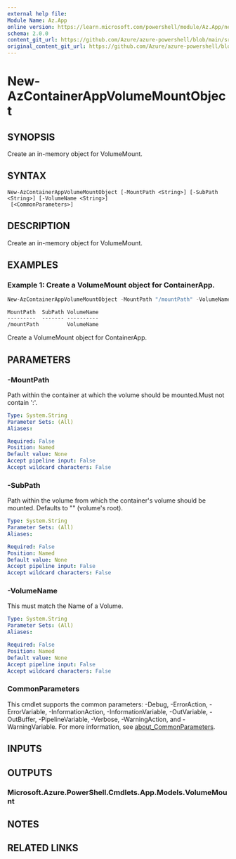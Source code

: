 ```yaml
---
external help file: 
Module Name: Az.App
online version: https://learn.microsoft.com/powershell/module/Az.App/new-azcontainerappvolumemountobject
schema: 2.0.0
content_git_url: https://github.com/Azure/azure-powershell/blob/main/src/App/help/New-AzContainerAppVolumeMountObject.md
original_content_git_url: https://github.com/Azure/azure-powershell/blob/main/src/App/help/New-AzContainerAppVolumeMountObject.md
---
```


# New-AzContainerAppVolumeMountObject

## SYNOPSIS
Create an in-memory object for VolumeMount.

## SYNTAX

```
New-AzContainerAppVolumeMountObject [-MountPath <String>] [-SubPath <String>] [-VolumeName <String>]
 [<CommonParameters>]
```

## DESCRIPTION
Create an in-memory object for VolumeMount.

## EXAMPLES

### Example 1: Create a VolumeMount object for ContainerApp.
```powershell
New-AzContainerAppVolumeMountObject -MountPath "/mountPath" -VolumeName "VolumeName"
```

```output
MountPath  SubPath VolumeName
---------  ------- ----------
/mountPath         VolumeName
```

Create a VolumeMount object for ContainerApp.

## PARAMETERS

### -MountPath
Path within the container at which the volume should be mounted.Must not contain ':'.

```yaml
Type: System.String
Parameter Sets: (All)
Aliases:

Required: False
Position: Named
Default value: None
Accept pipeline input: False
Accept wildcard characters: False
```

### -SubPath
Path within the volume from which the container's volume should be mounted.
Defaults to "" (volume's root).

```yaml
Type: System.String
Parameter Sets: (All)
Aliases:

Required: False
Position: Named
Default value: None
Accept pipeline input: False
Accept wildcard characters: False
```

### -VolumeName
This must match the Name of a Volume.

```yaml
Type: System.String
Parameter Sets: (All)
Aliases:

Required: False
Position: Named
Default value: None
Accept pipeline input: False
Accept wildcard characters: False
```

### CommonParameters
This cmdlet supports the common parameters: -Debug, -ErrorAction, -ErrorVariable, -InformationAction, -InformationVariable, -OutVariable, -OutBuffer, -PipelineVariable, -Verbose, -WarningAction, and -WarningVariable. For more information, see [about_CommonParameters](http://go.microsoft.com/fwlink/?LinkID=113216).

## INPUTS

## OUTPUTS

### Microsoft.Azure.PowerShell.Cmdlets.App.Models.VolumeMount

## NOTES

## RELATED LINKS

